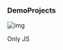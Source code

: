 ### DemoProjects

![img](https://user-images.githubusercontent.com/33845587/112394922-8841bc00-8d0e-11eb-87cb-2b2461d0372e.png)

Only JS
